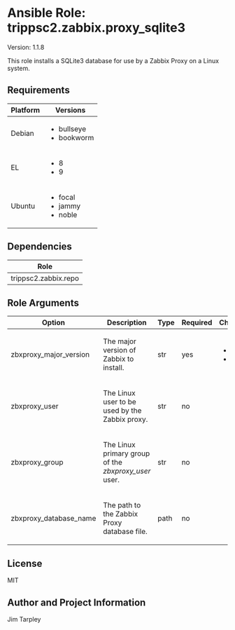 <!-- BEGIN_ANSIBLE_DOCS -->

# Ansible Role: trippsc2.zabbix.proxy_sqlite3
Version: 1.1.8

This role installs a SQLite3 database for use by a Zabbix Proxy on a Linux system.

## Requirements

| Platform | Versions |
| -------- | -------- |
| Debian | <ul><li>bullseye</li><li>bookworm</li></ul> |
| EL | <ul><li>8</li><li>9</li></ul> |
| Ubuntu | <ul><li>focal</li><li>jammy</li><li>noble</li></ul> |

## Dependencies
| Role |
| ---- |
| trippsc2.zabbix.repo |


## Role Arguments
|Option|Description|Type|Required|Choices|Default|
|---|---|---|---|---|---|
| zbxproxy_major_version | <p>The major version of Zabbix to install.</p> | str | yes | <ul><li>7.2</li><li>7.0</li></ul> |  |
| zbxproxy_user | <p>The Linux user to be used by the Zabbix proxy.</p> | str | no |  | zabbix |
| zbxproxy_group | <p>The Linux primary group of the *zbxproxy_user* user.</p> | str | no |  | zabbix |
| zbxproxy_database_name | <p>The path to the Zabbix Proxy database file.</p> | path | no |  | /var/lib/zabbix/zabbix_proxy.db |


## License
MIT

## Author and Project Information
Jim Tarpley
<!-- END_ANSIBLE_DOCS -->
